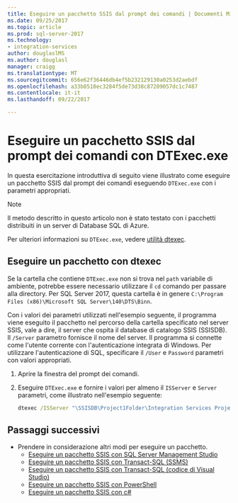 ```yaml
---
title: Eseguire un pacchetto SSIS dal prompt dei comandi | Documenti Microsoft
ms.date: 09/25/2017
ms.topic: article
ms.prod: sql-server-2017
ms.technology:
- integration-services
author: douglaslMS
ms.author: douglasl
manager: craigg
ms.translationtype: MT
ms.sourcegitcommit: 656e62f36446db4ef5b232129130a0253d2aebdf
ms.openlocfilehash: a33b8518ec3284f5de73d38c87209057dc1c7487
ms.contentlocale: it-it
ms.lasthandoff: 09/22/2017

---
```

# <a name="run-an-ssis-package-from-the-command-prompt-with-dtexecexe"></a>Eseguire un pacchetto SSIS dal prompt dei comandi con DTExec.exe
In questa esercitazione introduttiva di seguito viene illustrato come eseguire un pacchetto SSIS dal prompt dei comandi eseguendo `DTExec.exe` con i parametri appropriati.

> [!NOTE]
> Il metodo descritto in questo articolo non è stato testato con i pacchetti distribuiti in un server di Database SQL di Azure.

Per ulteriori informazioni su `DTExec.exe`, vedere [utilità dtexec](https://docs.microsoft.com/en-us/sql/integration-services/packages/dtexec-utility).

## <a name="run-a-package-with-dtexec"></a>Eseguire un pacchetto con dtexec

Se la cartella che contiene `DTExec.exe` non si trova nel `path` variabile di ambiente, potrebbe essere necessario utilizzare il `cd` comando per passare alla directory. Per SQL Server 2017, questa cartella è in genere `C:\Program Files (x86)\Microsoft SQL Server\140\DTS\Binn`.

Con i valori dei parametri utilizzati nell'esempio seguente, il programma viene eseguito il pacchetto nel percorso della cartella specificato nel server SSIS, vale a dire, il server che ospita il database di catalogo SSIS (SSISDB). Il `/Server` parametro fornisce il nome del server. Il programma si connette come l'utente corrente con l'autenticazione integrata di Windows. Per utilizzare l'autenticazione di SQL, specificare il `/User` e `Password` parametri con valori appropriati.

1. Aprire la finestra del prompt dei comandi.

2. Eseguire `DTExec.exe` e fornire i valori per almeno il `ISServer` e `Server` parametri, come illustrato nell'esempio seguente:

    ```cmd
    dtexec /ISServer "\SSISDB\Project1Folder\Integration Services Project1\Package.dtsx" /Server "localhost"
    ```

## <a name="next-steps"></a>Passaggi successivi
- Prendere in considerazione altri modi per eseguire un pacchetto.
    - [Eseguire un pacchetto SSIS con SQL Server Management Studio](./ssis-quickstart-run-ssms.md)
    - [Eseguire un pacchetto SSIS con Transact-SQL (SSMS)](./ssis-quickstart-run-tsql-ssms.md)
    - [Eseguire un pacchetto SSIS con Transact-SQL (codice di Visual Studio)](ssis-quickstart-run-tsql-vscode.md)
    - [Eseguire un pacchetto SSIS con PowerShell](ssis-quickstart-run-powershell.md)
    - [Eseguire un pacchetto SSIS con c#](./ssis-quickstart-run-dotnet.md) 

